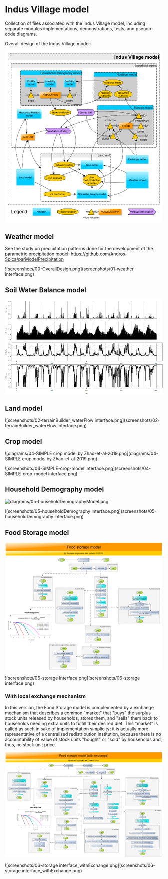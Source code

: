 # Indus Village model

Collection of files associated with the Indus Village model, including separate modules implementations, demonstrations, tests, and pseudo-code diagrams.

Overall design of the Indus Village model:

![diagrams/00-OverallDesign.png](diagrams/00-OverallDesign.png)

## Weather model

See the study on precipitation patterns done for the development of the parametric precipitation model: https://github.com/Andros-Spica/parModelPrecipitation

![screenshots/00-OverallDesign.png](screenshots/01-weather interface.png)

## Soil Water Balance model

![02-Soil-Water-Balance-model/plots/SoilWaterBalanceModel_Rakhigarhi_1990-2000-plotSet.png](02-Soil-Water-Balance-model/plots/SoilWaterBalanceModel_Rakhigarhi_1990-2000-plotSet.png)

## Land model

![screenshots/02-terrainBuilder_waterFlow interface.png](screenshots/02-terrainBuilder_waterFlow interface.png)

## Crop model

![diagrams/04-SIMPLE crop model by Zhao-et-al-2019.png](diagrams/04-SIMPLE crop model by Zhao-et-al-2019.png)

![screenshots/04-SIMPLE-crop-model interface.png](screenshots/04-SIMPLE-crop-model interface.png)

## Household Demography model

![diagrams/05-householdDemographyModel.png](diagrams/05-householdDemographyModel.png)

![screenshots/05-householdDemography interface.png](screenshots/05-householdDemography interface.png)

## Food Storage model

![diagrams/06-FoodStorageModel.png](diagrams/06-FoodStorageModel.png)

![screenshots/06-storage interface.png](screenshots/06-storage interface.png)

### With local exchange mechanism

In this version, the Food Storage model is complemented by a exchange mechanism that describes a common "market" that "buys" the surplus stock units released by households, stores them, and "sells" them back to households needing extra units to fulfill their desired diet. This "market" is called as such in sake of implementation simplicity; it is actually more representative of a centralised redistribution institution, because there is no accountability of value of stock units "bought" or "sold" by households and, thus, no stock unit price.

![diagrams/06-FoodStorageModel_withExchange.png](diagrams/06-FoodStorageModel_withExchange.png)

![screenshots/06-storage interface_withExchange.png](screenshots/06-storage interface_withExchange.png)
